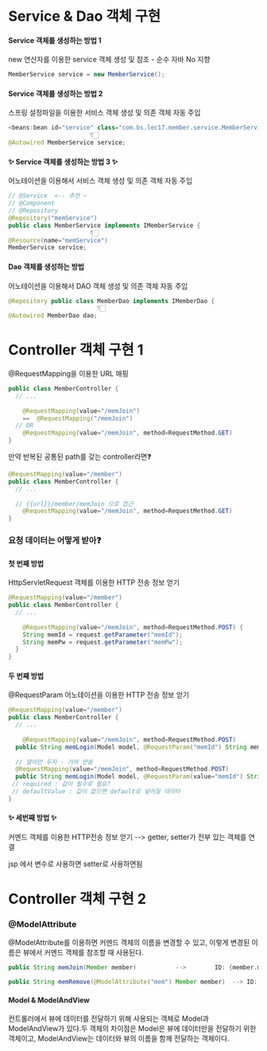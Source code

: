# Service & Dao 객체 구현



#### Service 객체를 생성하는 방법 1

new 연산자를 이용한 service 객체 생성 및 참조 - 순수 자바 No 지향

``` Java
MemberService service = new MemberService();
```



#### Service 객체를 생성하는 방법 2

스프링 설정파일을 이용한 서비스 객체 생성 및 의존 객체 자동 주입

``` Java
<beans:bean id="service" class="com.bs.lec17.member.service.MemberService"></beans:bean>
                       👇🏻
@Autowired MemberService service;
```



#### ✨ Service 객체를 생성하는 방법 3 ✨

어노테이션을 이용해서 서비스 객체 생성 및 의존 객체 자동 주입

```Java
// @Service  <-- 추천 ~
// @Component
// @Repository
@Repository("memService") 
public class MemberService implements IMemberService {
                       👇🏻
@Resource(name="memService") 
MemberService service;
```



#### Dao 객체를 생성하는 방법 

어노테이션을 이용해서 DAO 객체 생성 및 의존 객체 자동 주입

``` Java
@Repository public class MemberDao implements IMemberDao {
                         👇🏻
@Autowired MemberDao dao;
```



# Controller 객체 구현 1

@RequestMapping을 이용한 URL 매핑

``` Java
public class MemberController {
  // ...
  
	@RequestMapping(value="/memJoin")
	==  @RequestMapping("/memJoin")
  // OR
 	@RequestMapping(value="/memJoin", method=RequestMethod.GET)
}
```



만약 반복된 공통된 path를 갖는 controller라면❓ 

``` Java
@RequestMapping(value="/member")
public class MemberController {
  // ...
  
  // {{url}}/member/memJoin 으로 접근
 	@RequestMapping(value="/memJoin", method=RequestMethod.GET)
}
```



### 요청 데이터는 어떻게 받아❓ 

#### 첫 번째 방법 

HttpServletRequest 객체를 이용한 HTTP 전송 정보 얻기

``` Java
@RequestMapping(value="/member")
public class MemberController {
  // ...
  
 	@RequestMapping(value="/memJoin", method=RequestMethod.POST) {
    String memId = request.getParameter("memId");
    String memPw = request.getParameter("memPw");
  }
}
```



#### 두 번째 방법

@RequestParam 어노테이션을 이용한 HTTP 전송 정보 얻기

``` Java
@RequestMapping(value="/member")
public class MemberController {
  // ...
  
 	@RequestMapping(value="/memJoin", method=RequestMethod.POST)
  public String memLogin(Model model, @RequestParam("memId") String memId, @RequestParam("memPw") String memPw) {}
  
  // 알아만 두자 - 거의 안씀
  @RequestMapping(value="/memJoin", method=RequestMethod.POST)
  public String memLogin(Model model, @RequestParam(value="memId") String memId, @RequestParam(value="memPw", required=false, defaultValue="1234") String memPw) {}
 // required : 값이 필수로 필요? 
 // defaultValue : 값이 없으면 default로 넣어질 데이터
}
```



#### ✨ 세번째 방법 ✨ 

커멘드 객체를 이용한 HTTP전송 정보 얻기   -->  getter, setter가 전부 있는 객체를 연결

jsp 에서 변수로 사용하면 setter로 사용하면됨 



# Controller 객체 구현 2



### @ModelAttribute

@ModelAttribute를 이용하면 커멘드 객체의 이름을 변경할 수 있고, 이렇게 변경된 이름은 뷰에서 커멘드 객체를 참조할 때 사용된다.

``` Java
public String memJoin(Member member)           -->        ID: {member.memId}

public String memRemove(@ModelAttribute("mem") Member member)  --> ID: {mem.memId}
```



#### Model & ModelAndView

컨트롤러에서 뷰에 데이터를 전달하기 위해 사용되는 객체로 Model과 ModelAndView가 있다.두 객체의 차이점은 Model은 뷰에 데이터만을 전달하기 위한 객체이고, ModelAndView는 데이터와 뷰의 이름을 함께 전달하는 객체이다.











